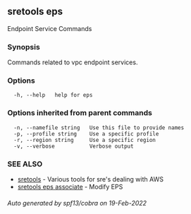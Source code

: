 ## sretools eps

Endpoint Service Commands

### Synopsis

Commands related to vpc endpoint services.

### Options

```
  -h, --help   help for eps
```

### Options inherited from parent commands

```
  -n, --namefile string   Use this file to provide names
  -p, --profile string    Use a specific profile
  -r, --region string     Use a specific region
  -v, --verbose           Verbose output
```

### SEE ALSO

* [sretools](sretools.md)	 - Various tools for sre's dealing with AWS
* [sretools eps associate](sretools_eps_associate.md)	 - Modify EPS

###### Auto generated by spf13/cobra on 19-Feb-2022
